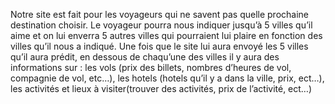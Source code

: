 Notre site est fait pour les voyageurs qui ne savent pas quelle prochaine destination choisir.
Le voyageur pourra nous indiquer jusqu’à 5 villes qu’il aime et on lui enverra 5 autres villes  qui pourraient lui plaire en fonction des villes qu’il nous a indiqué.
Une fois que le site lui aura envoyé les 5 villes qu’il aura prédit, en dessous de chaqu’une des villes il y aura des informations sur : les vols (prix des billets, nombres d’heures de vol, compagnie de vol, etc…), les hotels (hotels qu’il y a dans la ville, prix, ect…), les activités et lieux à visiter(trouver des activités, prix de l’activité, ect…)
